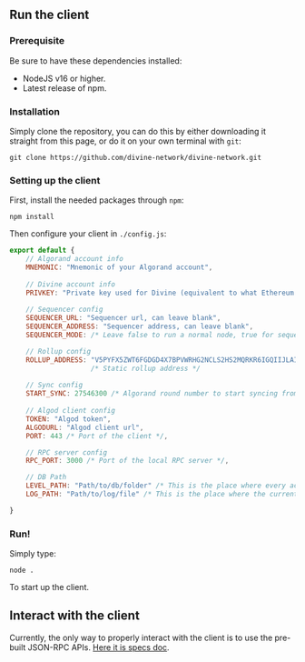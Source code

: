 ## Run the client

### Prerequisite

Be sure to have these dependencies installed:

* NodeJS v16 or higher.
* Latest release of npm.

### Installation

Simply clone the repository, you can do this by either downloading it straight from this page, or do it on your own terminal with `git`:

```
git clone https://github.com/divine-network/divine-network.git
```

### Setting up the client

First, install the needed packages through `npm`:

```
npm install
```

Then configure your client in `./config.js`:

```js
export default {
    // Algorand account info
    MNEMONIC: "Mnemonic of your Algorand account",
    
    // Divine account info
    PRIVKEY: "Private key used for Divine (equivalent to what Ethereum has)",
    
    // Sequencer config
    SEQUENCER_URL: "Sequencer url, can leave blank",
    SEQUENCER_ADDRESS: "Sequencer address, can leave blank",
    SEQUENCER_MODE: /* Leave false to run a normal node, true for sequencer node */,

    // Rollup config
    ROLLUP_ADDRESS: "V5PYFX5ZWT6FGDGD4X7BPVWRHG2NCLS2HS2MQRKR6IGQIIJLAI5UVR4GJI",
                    /* Static rollup address */
    
    // Sync config
    START_SYNC: 27546300 /* Algorand round number to start syncing from */,
    
    // Algod client config
    TOKEN: "Algod token",
    ALGODURL: "Algod client url",
    PORT: 443 /* Port of the client */,

    // RPC server config
    RPC_PORT: 3000 /* Port of the local RPC server */,

    // DB Path
    LEVEL_PATH: "Path/to/db/folder" /* This is the place where every account data is stored */,
    LOG_PATH: "Path/to/log/file" /* This is the place where the current block synced is stored */

}

```

### Run!

Simply type:

```
node .
```

To start up the client.


## Interact with the client

Currently, the only way to properly interact with the client is to use the pre-built JSON-RPC APIs. [Here it is specs doc](./JSON-RPC.md). 
